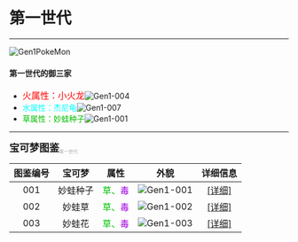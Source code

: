 # 第一世代

---

![Gen1PokeMon](/images/PokeMons/InitialPokeMon/gen1.jpg)

<h4>第一世代的御三家</h4>

* <font color="#FF0000" size="3">火属性：小火龙</font>![Gen1-004](/images/PokeMons/Gen1/004.gif "小火龙")<br>
*  <font color="#00FFFF">水属性：杰尼龟</font>![Gen1-007](/images/PokeMons/Gen1/007.gif "杰尼龟")<br>
* <font color="#00C000">草属性：妙蛙种子</font>![Gen1-001](/images/PokeMons/Gen1/001.gif "妙蛙种子")<br>

---

<font size="4"><b>宝可梦图鉴</b></font><font size="1" color="#A9A9A9"><sub>第一世代</sub></font>

|图鉴编号|宝可梦|属性|外貌|详细信息|
|:---:|:---:|:---:|:---:|:---:|
|001|妙蛙种子|<font color="#00C000">草、<font color="#A000E0">毒|![Gen1-001](/images/PokeMons/Gen1/001.gif "妙蛙种子")|[[详细]](/lang/zh-CN/illustration/gen1.md "妙蛙种子")|
|002|妙蛙草|<font color="#00C000">草、<font color="#A000E0">毒|![Gen1-002](/images/PokeMons/Gen1/002.gif "妙蛙草")|[[详细]](xxx.xxx.xxx "妙蛙草")|
|003|妙蛙花|<font color="#00C000">草、<font color="#A000E0">毒|![Gen1-003](/images/PokeMons/Gen1/003.gif "妙蛙花")|[[详细]](xxx.xxx.xxx "妙蛙花")|

